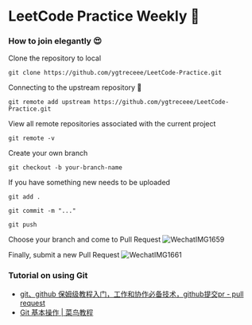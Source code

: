 # LeetCode Practice Weekly 👻

### How to join elegantly 😍

Clone the repository to local 
```
git clone https://github.com/ygtreceee/LeetCode-Practice.git
```

Connecting to the upstream repository 🔗
```
git remote add upstream https://github.com/ygtreceee/LeetCode-Practice.git
```

View all remote repositories associated with the current project
```
git remote -v
```

Create your own branch
```
git checkout -b your-branch-name
```

If you have something new needs to be uploaded 
```
git add .

git commit -m "..."

git push
```

Choose your branch and come to Pull Request
![WechatIMG1659](https://github.com/user-attachments/assets/6064999c-0577-4be7-9a97-323602161dc8)

Finally, submit a new Pull Request
![WechatIMG1661](https://github.com/user-attachments/assets/595b3c7c-aa9b-4d42-b31a-cc06a1fd79fa)



### Tutorial on using Git

- [git、github 保姆级教程入门，工作和协作必备技术，github提交pr - pull request](https://www.bilibili.com/video/BV1s3411g7PS/?spm_id_from=333.337.search-card.all.click&vd_source=8c61802f3a33d41687c6007370b66728)
- [Git 基本操作 | 菜鸟教程](https://www.runoob.com/git/git-basic-operations.html)
